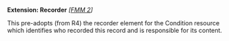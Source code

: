 **Extension: Recorder** *[[FMM 2](guidance.html)]*

This pre-adopts (from R4) the recorder element for the Condition resource which identifies who recorded this record and is responsible for its content.